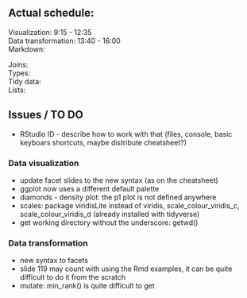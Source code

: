 ## Actual schedule:

Visualization: 9:15 - 12:35  
Data transformation: 13:40 - 16:00  
Markdown:   

Joins:  
Types:  
Tidy data:  
Lists:  

## Issues / TO DO

- RStudio ID - describe how to work with that (files, console, basic keyboars shortcuts, maybe distribute cheatsheet?)

### Data visualization

- update facet slides to the new syntax (as on the cheatsheet)
- ggplot now uses a different default palette
- diamonds - density plot: the p1 plot is not defined anywhere
- scales: package viridisLite instead of viridis, scale_colour_viridis_c, scale_colour_viridis_d (already installed with tidyverse) 
- get working directory without the underscore: getwd()

### Data transformation

- new syntax to facets  
- slide 119 may count with using the Rmd examples, it can be quite difficult to do it from the scratch  
- mutate: min_rank() is quite difficult to get  
